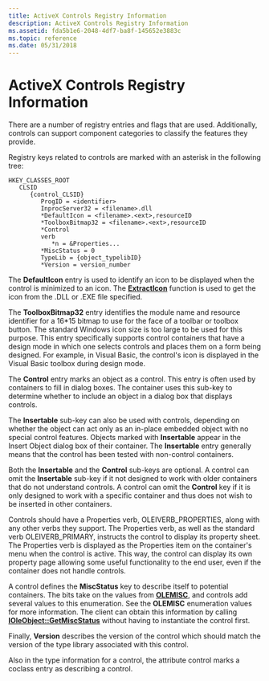 ```yaml
---
title: ActiveX Controls Registry Information
description: ActiveX Controls Registry Information
ms.assetid: fda5b1e6-2048-4df7-ba8f-145652e3883c
ms.topic: reference
ms.date: 05/31/2018
---
```


# ActiveX Controls Registry Information

There are a number of registry entries and flags that are used. Additionally, controls can support component categories to classify the features they provide.

Registry keys related to controls are marked with an asterisk in the following tree:

```
HKEY_CLASSES_ROOT
   CLSID
      {control_CLSID}
         ProgID = <identifier>
         InprocServer32 = <filename>.dll
         *DefaultIcon = <filename>.<ext>,resourceID
         *ToolboxBitmap32 = <filename>.<ext>,resourceID
         *Control
         verb
            *n = &Properties...
         *MiscStatus = 0
         TypeLib = {object_typelibID}
         *Version = version_number
```

The **DefaultIcon** entry is used to identify an icon to be displayed when the control is minimized to an icon. The [**ExtractIcon**](/windows/win32/api/shellapi/nf-shellapi-extracticona) function is used to get the icon from the .DLL or .EXE file specified.

The **ToolboxBitmap32** entry identifies the module name and resource identifier for a 16\*15 bitmap to use for the face of a toolbar or toolbox button. The standard Windows icon size is too large to be used for this purpose. This entry specifically supports control containers that have a design mode in which one selects controls and places them on a form being designed. For example, in Visual Basic, the control's icon is displayed in the Visual Basic toolbox during design mode.

The **Control** entry marks an object as a control. This entry is often used by containers to fill in dialog boxes. The container uses this sub-key to determine whether to include an object in a dialog box that displays controls.

The **Insertable** sub-key can also be used with controls, depending on whether the object can act only as an in-place embedded object with no special control features. Objects marked with **Insertable** appear in the Insert Object dialog box of their container. The **Insertable** entry generally means that the control has been tested with non-control containers.

Both the **Insertable** and the **Control** sub-keys are optional. A control can omit the **Insertable** sub-key if it not designed to work with older containers that do not understand controls. A control can omit the **Control** key if it is only designed to work with a specific container and thus does not wish to be inserted in other containers.

Controls should have a Properties verb, OLEIVERB\_PROPERTIES, along with any other verbs they support. The Properties verb, as well as the standard verb OLEIVERB\_PRIMARY, instructs the control to display its property sheet. The Properties verb is displayed as the Properties item on the container's menu when the control is active. This way, the control can display its own property page allowing some useful functionality to the end user, even if the container does not handle controls.

A control defines the **MiscStatus** key to describe itself to potential containers. The bits take on the values from [**OLEMISC**](/windows/win32/api/oleidl/ne-oleidl-olemisc), and controls add several values to this enumeration. See the **OLEMISC** enumeration values for more information. The client can obtain this information by calling [**IOleObject::GetMiscStatus**](/windows/desktop/api/OleIdl/nf-oleidl-ioleobject-getmiscstatus) without having to instantiate the control first.

Finally, **Version** describes the version of the control which should match the version of the type library associated with this control.

Also in the type information for a control, the attribute control marks a coclass entry as describing a control.

 

 
